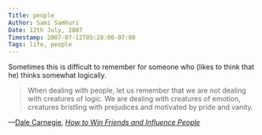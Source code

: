 ```yaml
---
Title: people
Author: Sami Samhuri
Date: 12th July, 2007
Timestamp: 2007-07-12T05:28:00-07:00
Tags: life, people
---
```


Sometimes this is difficult to remember for someone who (likes to think that he) thinks somewhat logically.

> When dealing with people, let us remember that we are not dealing with creatures of logic.  We are dealing with creatures of emotion, creatures bristling with prejudices and motivated by pride and vanity.

—<a href="http://en.wikipedia.org/wiki/Dale_Carnegie">Dale Carnegie</a>, *<a href="http://en.wikipedia.org/wiki/How_to_Win_Friends_and_Influence_People">How to Win Friends and Influence People</a>*

